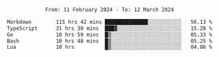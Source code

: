 <div align="center">
<p style="text-align: center;">
<!--START_SECTION:waka-->

```txt
From: 11 February 2024 - To: 12 March 2024

Markdown        115 hrs 42 mins ██████████████░░░░░░░░░░░   56.13 %
TypeScript      31 hrs 30 mins  ███▓░░░░░░░░░░░░░░░░░░░░░   15.28 %
Go              10 hrs 59 mins  █▒░░░░░░░░░░░░░░░░░░░░░░░   05.33 %
Bash            10 hrs 48 mins  █▒░░░░░░░░░░░░░░░░░░░░░░░   05.25 %
Lua             10 hrs          █▒░░░░░░░░░░░░░░░░░░░░░░░   04.86 %
```

<!--END_SECTION:waka-->
</p>
</div>
